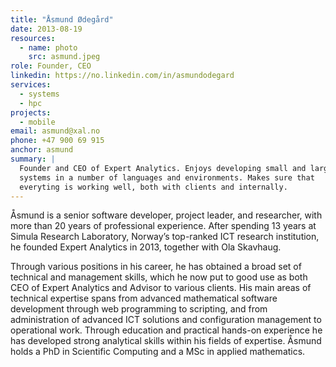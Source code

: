 ```yaml
---
title: "Åsmund Ødegård"
date: 2013-08-19
resources:
  - name: photo
    src: asmund.jpeg
role: Founder, CEO
linkedin: https://no.linkedin.com/in/asmundodegard
services:
  - systems
  - hpc
projects:
  - mobile
email: asmund@xal.no
phone: +47 900 69 915
anchor: asmund
summary: |
  Founder and CEO of Expert Analytics. Enjoys developing small and large
  systems in a number of languages and environments. Makes sure that
  everyting is working well, both with clients and internally.
---
```


Åsmund is a senior software developer, project leader, and researcher, with more
than 20 years of professional experience. After spending 13 years at  Simula
Research Laboratory,  Norway’s top-ranked ICT research institution, he founded
Expert Analytics in 2013, together with Ola Skavhaug.

Through various positions in his career, he has obtained a broad set of
technical and management skills, which he now put to good use as both CEO
of Expert Analytics and Advisor to various clients. His main areas of
technical expertise spans from advanced mathematical software development
through web programming to scripting, and from administration of advanced ICT
solutions and configuration management to operational work. Through
education and practical hands-on experience he has developed strong analytical
skills within his fields of expertise. Åsmund holds a PhD in Scientific
Computing and a MSc in applied mathematics.

